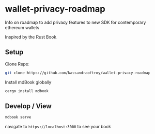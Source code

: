 # wallet-privacy-roadmap

Info on roadmap to add privacy features to new SDK for contemporary ethereum wallets

Inspired by the Rust Book.

## Setup

Clone Repo:

```bash
git clone https://github.com/kassandraoftroy/wallet-privacy-roadmap
```

Install mdBook globally

```bash
cargo install mdbook
```

## Develop / View

```bash
mdbook serve
```

navigate to `https://localhost:3000` to see your book
